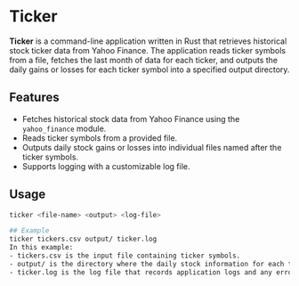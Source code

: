 # Ticker

**Ticker** is a command-line application written in Rust that retrieves historical stock ticker data from Yahoo Finance. The application reads ticker symbols from a file, fetches the last month of data for each ticker, and outputs the daily gains or losses for each ticker symbol into a specified output directory.

## Features

- Fetches historical stock data from Yahoo Finance using the `yahoo_finance` module.
- Reads ticker symbols from a provided file.
- Outputs daily stock gains or losses into individual files named after the ticker symbols.
- Supports logging with a customizable log file.

## Usage

```bash
ticker <file-name> <output> <log-file>

## Example
ticker tickers.csv output/ ticker.log
In this example:
- tickers.csv is the input file containing ticker symbols.
- output/ is the directory where the daily stock information for each ticker will be written.
- ticker.log is the log file that records application logs and any errors encountered during execution.

